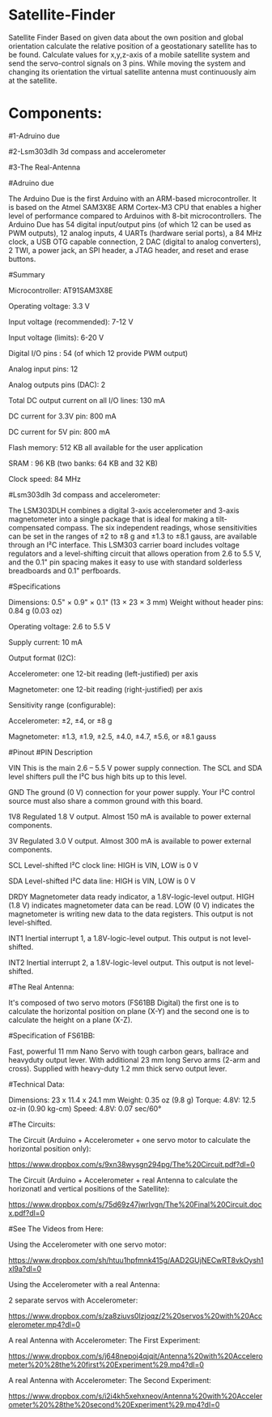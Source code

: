 # Satellite-Finder

Satellite Finder Based on given data about the own position and global orientation calculate the relative position of a geostationary satellite has to be found. Calculate values for x,y,z-axis of a mobile satellite system and send the servo-control signals on 3 pins. While moving the system and changing its orientation the virtual satellite antenna must continuously aim at the satellite.

# Components:

#1-Adruino due

#2-Lsm303dlh 3d compass and accelerometer

#3-The Real-Antenna

#Adruino due

The Arduino Due is the first Arduino with an ARM-based microcontroller. It is based on the Atmel SAM3X8E ARM Cortex-M3 CPU that enables a higher level of performance compared to Arduinos with 8-bit microcontrollers. The Arduino Due has 54 digital input/output pins (of which 12 can be used as PWM outputs), 12 analog inputs, 4 UARTs (hardware serial ports), a 84 MHz clock, a USB OTG capable connection, 2 DAC (digital to analog converters), 2 TWI, a power jack, an SPI header, a JTAG header, and reset and erase buttons.



#Summary

Microcontroller: AT91SAM3X8E

Operating voltage: 3.3 V

Input voltage (recommended): 7-12 V

Input voltage (limits): 6-20 V

Digital I/O pins	: 54 (of which 12 provide PWM output)

Analog input pins: 12

Analog outputs pins (DAC): 2

Total DC output current on all I/O lines: 130 mA

DC current for 3.3V pin: 800 mA

DC current for 5V pin: 800 mA

Flash memory: 512 KB all available for the user application

SRAM	: 96 KB (two banks: 64 KB and 32 KB)

Clock speed: 84 MHz

#Lsm303dlh 3d compass and accelerometer:

The LSM303DLH combines a digital 3-axis accelerometer and 3-axis magnetometer into a single package that is ideal for making a tilt-compensated compass. The six independent readings, whose sensitivities can be set in the ranges of ±2 to ±8 g and ±1.3 to ±8.1 gauss, are available through an I²C interface. This LSM303 carrier board includes voltage regulators and a level-shifting circuit that allows operation from 2.6 to 5.5 V, and the 0.1" pin spacing makes it easy to use with standard solderless breadboards and 0.1" perfboards.

#Specifications

Dimensions: 0.5" × 0.9" × 0.1" (13 × 23 × 3 mm)
Weight without header pins: 0.84 g (0.03 oz)

Operating voltage: 2.6 to 5.5 V

Supply current: 10 mA

Output format (I2C):

Accelerometer: one 12-bit reading (left-justified) per axis

Magnetometer: one 12-bit reading (right-justified) per axis

Sensitivity range (configurable):

Accelerometer: ±2, ±4, or ±8 g

Magnetometer: ±1.3, ±1.9, ±2.5, ±4.0, ±4.7, ±5.6, or ±8.1 gauss


#Pinout
#PIN	Description

VIN	This is the main 2.6 – 5.5 V power supply connection. The SCL and SDA level shifters pull the I²C bus high bits up to this level.

GND	The ground (0 V) connection for your power supply. Your I²C control source must also share a common ground with this board.

1V8	Regulated 1.8 V output. Almost 150 mA is available to power external components.

3V	Regulated 3.0 V output. Almost 300 mA is available to power external components.

SCL	Level-shifted I²C clock line: HIGH is VIN, LOW is 0 V

SDA	Level-shifted I²C data line: HIGH is VIN, LOW is 0 V

DRDY	Magnetometer data ready indicator, a 1.8V-logic-level output. HIGH (1.8 V) indicates magnetometer data can be read. LOW (0 V) indicates the magnetometer is writing new data to the data registers. This output is not level-shifted.

INT1	Inertial interrupt 1, a 1.8V-logic-level output. This output is not level-shifted.

INT2	Inertial interrupt 2, a 1.8V-logic-level output. This output is not level-shifted.


#The Real Antenna:

It's composed of two servo motors (FS61BB Digital) the first one is to calculate the horizontal position on plane (X-Y) and the second one is to calculate the height on a plane (X-Z).

#Specification of FS61BB:

Fast, powerful 11 mm Nano Servo with tough carbon gears, ballrace and heavyduty output lever. With additional 23 mm long Servo arms (2-arm and cross). Supplied with heavy-duty 1.2 mm thick servo output lever.

#Technical Data:

Dimensions: 23 x 11.4 x 24.1 mm
Weight: 0.35 oz (9.8 g)
Torque: 4.8V: 12.5 oz-in (0.90 kg-cm)
Speed: 4.8V: 0.07 sec/60°

#The Circuits:

The Circuit (Arduino + Accelerometer + one servo motor to calculate the horizontal position only):

https://www.dropbox.com/s/9xn38wysgn294pg/The%20Circuit.pdf?dl=0

The Circuit (Arduino + Accelerometer + real Antenna to calculate the horizonatl and vertical positions of the Satellite):

https://www.dropbox.com/s/75d69z47jwrlvgn/The%20Final%20Circuit.docx.pdf?dl=0


#See The Videos from Here:

Using the Accelerometer with one servo motor:

https://www.dropbox.com/sh/htuu1hpfmnk415g/AAD2GUjNECwRT8vkOysh1xl9a?dl=0


Using the Accelerometer with a real Antenna:

2 separate servos with Accelerometer:

https://www.dropbox.com/s/za8ziuvs0lzjoqz/2%20servos%20with%20Accelerometer.mp4?dl=0

A real Antenna with Accelerometer: The First Experiment:

https://www.dropbox.com/s/j648nepoj4qjqit/Antenna%20with%20Accelerometer%20%28the%20first%20Experiment%29.mp4?dl=0

A real Antenna with Accelerometer: The Second Experiment: 

https://www.dropbox.com/s/i2i4kh5xehxneov/Antenna%20with%20Accelerometer%20%28the%20second%20Experiment%29.mp4?dl=0












